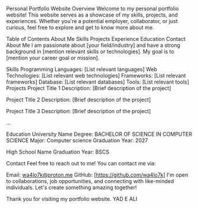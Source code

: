 
Personal Portfolio Website
Overview
Welcome to my personal portfolio website! This website serves as a showcase of my skills, projects, and experiences. Whether you're a potential employer, collaborator, or just curious, feel free to explore and get to know more about me.

Table of Contents
About Me
Skills
Projects
Experience
Education
Contact
About Me
I am passionate about [your field/industry] and have a strong background in [mention relevant skills or technologies]. My goal is to [mention your career goal or mission].

Skills
Programming Languages: [List relevant languages]
Web Technologies: [List relevant web technologies]
Frameworks: [List relevant frameworks]
Database: [List relevant databases]
Tools: [List relevant tools]
Projects
Project Title 1
Description: [Brief description of the project]

Project Title 2
Description: [Brief description of the project]

Project Title 3
Description: [Brief description of the project]

...


Education
University Name
Degree: BACHELOR OF SCIENCE IN COMPUTER SCIENCE
Major: Computer science
Graduation Year: 2027

High School Name
Graduation Year: BSCS

Contact
Feel free to reach out to me! You can contact me via:

Email: wa4lo7k@proton.me
GitHub: [https://github.com/wa4lo7k]
I'm open to collaborations, job opportunities, and connecting with like-minded individuals. Let's create something amazing together!

Thank you for visiting my portfolio website.
YAD E ALI
